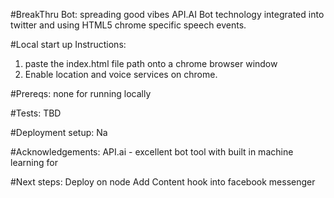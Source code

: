 #BreakThru Bot: spreading good vibes
API.AI Bot technology integrated into twitter and using HTML5 chrome specific speech events.

#Local start up Instructions:
1. paste the index.html file path onto a chrome browser window
2. Enable location and voice services on chrome.

#Prereqs:
none for running locally

#Tests:
TBD

#Deployment setup:
Na

#Acknowledgements:
API.ai - excellent bot tool with built in machine learning for

#Next steps:
Deploy on node
Add Content
hook into facebook messenger
